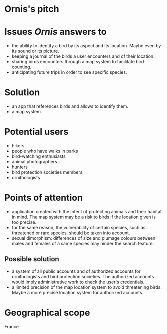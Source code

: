 # Ornis's pitch

# Issues _Ornis_ answers to

- the ability to identify a bird by its aspect and its location. Maybe even by its sound or its picture.
- keeping a journal of the birds a user encounters and of their location.
- sharing birds encounters through a map system to facilitate bird counting.
- anticipating future trips in order to see specific species.

# Solution

- an app that references birds and allows to identify them.
- a map system.

# Potential users

- hikers
- people who have walks in parks
- bird-watching enthusiasts
- animal photographers
- hunters
- bird protection societies members
- ornithologists

# Points of attention

- application created with the intent of protecting animals and their habitat in mind. The map system may be a risk to birds if the location given is too precise.
- for the same reason, the vulnerability of certain species, such as threatened or rare species, should be taken into account.
- sexual dimorphism: differences of size and plumage colours between males and females of a same species may hinder the search feature.

 ## Possible solution

- a system of all public accounts and of authorized accounts for ornithologists and bird protection societies. The authorized accounts would imply administrative work to check the user's credentials.
- a limited precision of the map location system to avoid threatening birds. Maybe a more precise location system for authorized accounts.

# Geographical scope

France

